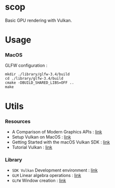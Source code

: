 # scop
Basic GPU rendering with Vulkan.

# Usage

### MacOS

GLFW configuration :

``` shell
mkdir ./library/glfw-3.4/build
cd ./library/glfw-3.4/build
cmake -DBUILD_SHARED_LIBS=OFF ..
make
```

# Utils

### Resources

- A Comparison of Modern Graphics APIs : [link](https://alain.xyz/blog/comparison-of-modern-graphics-apis)
- Setup Vulkan on MacOS : [link](https://www.youtube.com/watch?v=C7YgtkR9KLg)
- Getting Started with the macOS Vulkan SDK : [link](https://vulkan.lunarg.com/doc/view/1.3.268.1/mac/getting_started.html#:~:text=The%20Vulkan%20SDK%20for%20macOS,all%20with%20one%20single%20framework)
- Tutorial Vulkan : [link](https://vulkan-tutorial.com/)

### Library

- `SDK Vulkan` Development environment : [link](https://www.lunarg.com/vulkan-sdk/)
- `GLM` Linear algebra operations : [link](https://github.com/g-truc/glm)
- `GLFW` Window creation : [link](https://www.glfw.org/)
